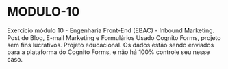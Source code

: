 # MODULO-10
Exercicio módulo 10 - Engenharia Front-End (EBAC) - Inbound Marketing. Post de Blog, E-mail Marketing e Formulários
Usado Cognito Forms, projeto sem fins lucrativos. Projeto educacional.
Os dados estão sendo enviados para a plataforma do Cognito Forms, e não há 100% controle seu nesse caso.
